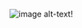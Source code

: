 

![image](https://user-images.githubusercontent.com/89700410/131237631-79878d74-77bb-4de6-8c94-1d4996ed6c5b.png)
alt-text!
